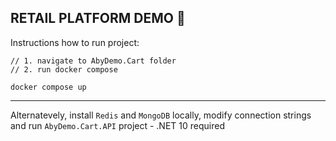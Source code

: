 RETAIL PLATFORM DEMO :shopping_cart:
---

Instructions how to run project:
```
// 1. navigate to AbyDemo.Cart folder
// 2. run docker compose

docker compose up
```
---
Alternatevely, install `Redis` and `MongoDB` locally, modify connection strings and run `AbyDemo.Cart.API` project - .NET 10 required